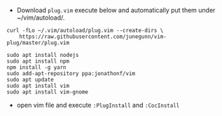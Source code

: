 - Download `plug.vim` execute below and automatically put them under ~/vim/autoload/.
```
curl -fLo ~/.vim/autoload/plug.vim --create-dirs \
    https://raw.githubusercontent.com/junegunn/vim-plug/master/plug.vim
```
```
sudo apt install nodejs
sudo apt install npm
npm install -g yarn
sudo add-apt-repository ppa:jonathonf/vim
sudo apt update
sudo apt install vim
sudo apt install vim-gnome
```
- open vim file and execute `:PlugInstall` and `:CocInstall`
